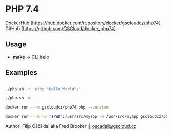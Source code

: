 # PHP 7.4

DockerHub [https://hub.docker.com/repository/docker/gscloudcz/php74]  
GitHub [https://github.com/GSCloud/docker_php74]

## Usage

* **make** -> CLI help

## Examples

```./cli.sh 'echo "Hello World!"'  

./php.sh -r 'echo "Hello World";'  

./php.sh -m  

docker run --rm gscloudcz/php74 php --version  

docker run --rm -v "$PWD":/usr/src/myapp -w /usr/src/myapp gscloudcz/php74 php -f ./test.php
```

Author: Filip Oščádal aka Fred Brooker 💌 <oscadal@gscloud.cz>
